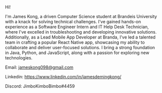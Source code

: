Hi! 

I'm James Kong, a driven Computer Science student at Brandeis University with a knack for solving technical challenges. I've gained hands-on experience as a Software Engineer Intern and IT Help Desk Technician, where I've excelled in troubleshooting and developing innovative solutions. Additionally, as a Lead Mobile App Developer at Branda, I've led a talented team in crafting a popular React Native app, showcasing my ability to collaborate and deliver user-focused solutions. I bring a strong foundation in Java, Python, and JavaScript, along with a passion for exploring new technologies.

Email: jameskong098@gmail.com

Linkedin: https://www.linkedin.com/in/jamesdemingkong/

Discord: JimboKimboBimbo#4459

<!-- ![Top Languages](https://github-readme-stats.vercel.app/api?username=jameskong098&count_private=true&show_icons=true&theme=github_dark) -->

<!-- ![Top Languages](https://github-readme-stats.vercel.app/api/top-langs/?username=jameskong098&show_icons=true&theme=github_dark) -->
